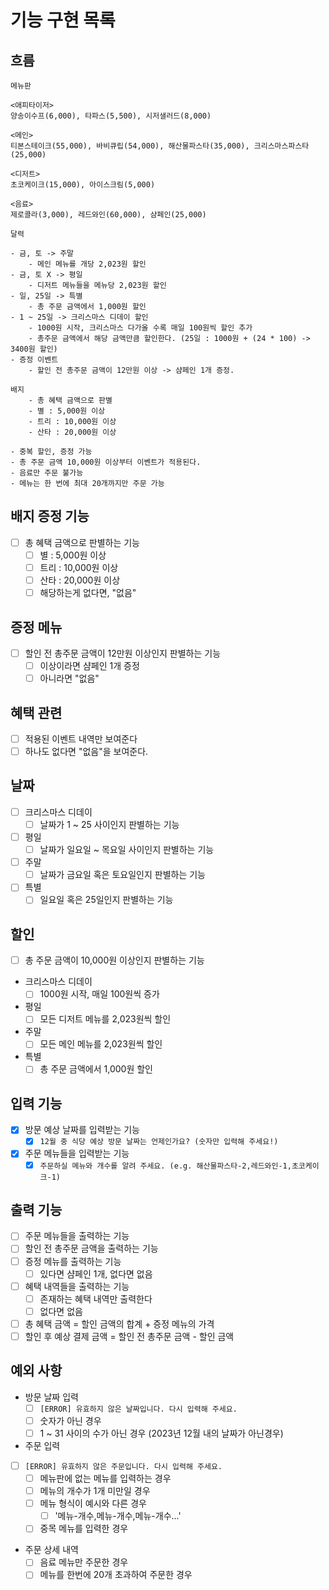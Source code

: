 # 기능 구현 목록

## 흐름

```
메뉴판

<애피타이저>
양송이수프(6,000), 타파스(5,500), 시저샐러드(8,000)

<메인>
티본스테이크(55,000), 바비큐립(54,000), 해산물파스타(35,000), 크리스마스파스타(25,000)

<디저트>
초코케이크(15,000), 아이스크림(5,000)

<음료>
제로콜라(3,000), 레드와인(60,000), 샴페인(25,000)

달력

- 금, 토 -> 주말
    - 메인 메뉴를 개당 2,023원 할인
- 금, 토 X -> 평일
    - 디저트 메뉴들을 메뉴당 2,023원 할인
- 일, 25일 -> 특별
    - 총 주문 금액에서 1,000원 할인
- 1 ~ 25일 -> 크리스마스 디데이 할인
    - 1000원 시작, 크리스마스 다가올 수록 매일 100원씩 할인 추가
    - 총주문 금액에서 해당 금액만큼 할인한다. (25일 : 1000원 + (24 * 100) -> 3400원 할인)
- 증정 이벤트
    - 할인 전 총주문 금액이 12만원 이상 -> 샴페인 1개 증정.
    
배지 
    - 총 혜택 금액으로 판별
    - 별 : 5,000원 이상
    - 트리 : 10,000원 이상
    - 산타 : 20,000원 이상

- 중복 할인, 증정 가능
- 총 주문 금액 10,000원 이상부터 이벤트가 적용된다.
- 음료만 주문 불가능
- 메뉴는 한 번에 최대 20개까지만 주문 가능
```

## 배지 증정 기능

- [ ] 총 혜택 금액으로 판별하는 기능
    - [ ] 별 : 5,000원 이상
    - [ ] 트리 : 10,000원 이상
    - [ ] 산타 : 20,000원 이상
    - [ ] 해당하는게 없다면, "없음"

## 증정 메뉴

- [ ] 할인 전 총주문 금액이 12만원 이상인지 판별하는 기능
    - [ ] 이상이라면 샴페인 1개 증정
    - [ ] 아니라면 "없음"

## 혜택 관련

- [ ] 적용된 이벤트 내역만 보여준다
- [ ] 하나도 없다면 "없음"을 보여준다.

## 날짜

- [ ] 크리스마스 디데이
    - [ ] 날짜가 1 ~ 25 사이인지 판별하는 기능
- [ ] 평일
    - [ ] 날짜가 일요일 ~ 목요일 사이인지 판별하는 기능
- [ ] 주말
    - [ ] 날짜가 금요일 혹은 토요일인지 판별하는 기능
- [ ] 특별
    - [ ] 일요일 혹은 25일인지 판별하는 기능

## 할인

- [ ] 총 주문 금액이 10,000원 이상인지 판별하는 기능
- 크리스마스 디데이
    - [ ] 1000원 시작, 매일 100원씩 증가
- 평일
    - [ ] 모든 디저트 메뉴를 2,023원씩 할인
- 주말
    - [ ] 모든 메인 메뉴를 2,023원씩 할인
- 특별
    - [ ] 총 주문 금액에서 1,000원 할인

## 입력 기능

- [x] 방문 예상 날짜를 입력받는 기능
    - [x] `12월 중 식당 예상 방문 날짜는 언제인가요? (숫자만 입력해 주세요!)`

- [x] 주문 메뉴들을 입력받는 기능
    - [x] `주문하실 메뉴와 개수를 알려 주세요. (e.g. 해산물파스타-2,레드와인-1,초코케이크-1)`

## 출력 기능

- [ ] 주문 메뉴들을 출력하는 기능
- [ ] 할인 전 총주문 금액을 출력하는 기능
- [ ] 증정 메뉴를 출력하는 기능
    - [ ] 있다면 샴페인 1개, 없다면 없음
- [ ] 혜택 내역들을 출력하는 기능
    - [ ] 존재하는 혜택 내역만 출력한다
    - [ ] 없다면 없음
- [ ] 총 혜택 금액 = 할인 금액의 합계 + 증정 메뉴의 가격
- [ ] 할인 후 예상 결제 금액 = 할인 전 총주문 금액 - 할인 금액

## 예외 사항

- 방문 날짜 입력
    - [ ] `[ERROR] 유효하지 않은 날짜입니다. 다시 입력해 주세요.`
    - [ ] 숫자가 아닌 경우
    - [ ] 1 ~ 31 사이의 수가 아닌 경우 (2023년 12월 내의 날짜가 아닌경우)

- 주문 입력
- [ ] `[ERROR] 유효하지 않은 주문입니다. 다시 입력해 주세요.`
    - [ ] 메뉴판에 없는 메뉴를 입력하는 경우
    - [ ] 메뉴의 개수가 1개 미만일 경우
    - [ ] 메뉴 형식이 예시와 다른 경우
        - [ ] '메뉴-개수,메뉴-개수,메뉴-개수...'
    - [ ] 중목 메뉴를 입력한 경우

- 주문 상세 내역
    - [ ] 음료 메뉴만 주문한 경우
    - [ ] 메뉴를 한번에 20개 초과하여 주문한 경우